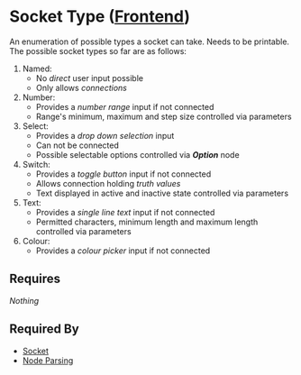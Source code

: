 # Socket Type ([Frontend](../frontend.md))

An enumeration of possible types a socket can take. Needs to be printable. The possible socket types so far are as follows:

1. Named:
    - No *direct* user input possible
    - Only allows *connections*
2. Number:
    - Provides a *number range* input if not connected
    - Range's minimum, maximum and step size controlled via parameters
3. Select:
    - Provides a *drop down selection* input
    - Can not be connected
    - Possible selectable options controlled via ***Option*** node
4. Switch:
    - Provides a *toggle button* input if not connected
    - Allows connection holding *truth values*
    - Text displayed in active and inactive state controlled via parameters
5. Text:
    - Provides a *single line text* input if not connected
    - Permitted characters, minimum length and maximum length controlled via parameters
6. Colour:
    - Provides a *colour picker* input if not connected

## Requires

*Nothing*

## Required By

- [Socket](./socket.md)
- [Node Parsing](../node_file_format_frontend/parsing/node_parsing_frontend_v1.md)

